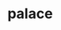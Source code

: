 ---
title: "palace"
layout: cache
categories: [package, develop]
meta: {"versions": ["0.11.1"], "compilers": ["gcc@=12.3.0"], "oss": ["amzn2"], "platforms": ["linux"], "targets": ["neoverse_n1", "neoverse_v1"], "stacks": ["root"], "num_specs": 10, "num_specs_by_stack": {"root": 10}}
spec_details: [{"hash": "3jzcedfvozd6qc5xnc3fqqpxyeo2kkzf", "compiler": "gcc@=12.3.0", "versions": ["0.11.1"], "os": "amzn2", "platform": "linux", "target": "neoverse_n1", "variants": ["~arpack", "build_system=cmake", "build_type=Release", "generator=make", "+gslib", "~int64", "~ipo", "~mumps", "~openmp", "+slepc", "~strumpack", "+superlu-dist"], "stacks": ["root"], "size": "-", "tarball": "https://binaries.spack.io/develop/build_cache/linux-amzn2-neoverse_n1/gcc-12.3.0/palace-0.11.1/linux-amzn2-neoverse_n1-gcc-12.3.0-palace-0.11.1-3jzcedfvozd6qc5xnc3fqqpxyeo2kkzf.spack"}, {"hash": "jycrjk3qoi74zw2t77s42sggecgv7i3h", "compiler": "gcc@=12.3.0", "versions": ["0.11.1"], "os": "amzn2", "platform": "linux", "target": "neoverse_n1", "variants": ["~arpack", "build_system=cmake", "build_type=Release", "generator=make", "+gslib", "~int64", "~ipo", "~mumps", "~openmp", "+slepc", "~strumpack", "+superlu-dist"], "stacks": ["root"], "size": "-", "tarball": "https://binaries.spack.io/develop/build_cache/linux-amzn2-neoverse_n1/gcc-12.3.0/palace-0.11.1/linux-amzn2-neoverse_n1-gcc-12.3.0-palace-0.11.1-jycrjk3qoi74zw2t77s42sggecgv7i3h.spack"}, {"hash": "nvmpahxulintwx2lehoybkowapi46opd", "compiler": "gcc@=12.3.0", "versions": ["0.11.1"], "os": "amzn2", "platform": "linux", "target": "neoverse_n1", "variants": ["~arpack", "build_system=cmake", "build_type=Release", "generator=make", "+gslib", "~int64", "~ipo", "~mumps", "~openmp", "+slepc", "~strumpack", "+superlu-dist"], "stacks": ["root"], "size": "-", "tarball": "https://binaries.spack.io/develop/build_cache/linux-amzn2-neoverse_n1/gcc-12.3.0/palace-0.11.1/linux-amzn2-neoverse_n1-gcc-12.3.0-palace-0.11.1-nvmpahxulintwx2lehoybkowapi46opd.spack"}, {"hash": "rm3p3ydc2rxv4kaut4brxafc42aap4i4", "compiler": "gcc@=12.3.0", "versions": ["0.11.1"], "os": "amzn2", "platform": "linux", "target": "neoverse_n1", "variants": ["~arpack", "build_system=cmake", "build_type=Release", "generator=make", "+gslib", "~int64", "~ipo", "~mumps", "~openmp", "+slepc", "~strumpack", "+superlu-dist"], "stacks": ["root"], "size": "-", "tarball": "https://binaries.spack.io/develop/build_cache/linux-amzn2-neoverse_n1/gcc-12.3.0/palace-0.11.1/linux-amzn2-neoverse_n1-gcc-12.3.0-palace-0.11.1-rm3p3ydc2rxv4kaut4brxafc42aap4i4.spack"}, {"hash": "ts7wjem3q5ghpfav6w6oi63ye5a5yq7o", "compiler": "gcc@=12.3.0", "versions": ["0.11.1"], "os": "amzn2", "platform": "linux", "target": "neoverse_n1", "variants": ["~arpack", "build_system=cmake", "build_type=Release", "generator=make", "+gslib", "~int64", "~ipo", "~mumps", "~openmp", "+slepc", "~strumpack", "+superlu-dist"], "stacks": ["root"], "size": "-", "tarball": "https://binaries.spack.io/develop/build_cache/linux-amzn2-neoverse_n1/gcc-12.3.0/palace-0.11.1/linux-amzn2-neoverse_n1-gcc-12.3.0-palace-0.11.1-ts7wjem3q5ghpfav6w6oi63ye5a5yq7o.spack"}, {"hash": "nwanax2uvoopzjm3lxe7vegpj2yqwqpi", "compiler": "gcc@=12.3.0", "versions": ["0.11.1"], "os": "amzn2", "platform": "linux", "target": "neoverse_n1", "variants": ["~arpack", "build_system=cmake", "build_type=Release", "generator=make", "+gslib", "~int64", "~ipo", "~mumps", "~openmp", "+slepc", "~strumpack", "+superlu-dist"], "stacks": ["root"], "size": "-", "tarball": "https://binaries.spack.io/develop/build_cache/linux-amzn2-neoverse_n1/gcc-12.3.0/palace-0.11.1/linux-amzn2-neoverse_n1-gcc-12.3.0-palace-0.11.1-nwanax2uvoopzjm3lxe7vegpj2yqwqpi.spack"}, {"hash": "4x6kh75a7i5ajas5lf5kqtdskpmwasvc", "compiler": "gcc@=12.3.0", "versions": ["0.11.1"], "os": "amzn2", "platform": "linux", "target": "neoverse_v1", "variants": ["~arpack", "build_system=cmake", "build_type=Release", "generator=make", "+gslib", "~int64", "~ipo", "~mumps", "~openmp", "+slepc", "~strumpack", "+superlu-dist"], "stacks": ["root"], "size": "-", "tarball": "https://binaries.spack.io/develop/build_cache/linux-amzn2-neoverse_v1/gcc-12.3.0/palace-0.11.1/linux-amzn2-neoverse_v1-gcc-12.3.0-palace-0.11.1-4x6kh75a7i5ajas5lf5kqtdskpmwasvc.spack"}, {"hash": "gqxqql3dwrlpduudg2u7owg65hbjx74c", "compiler": "gcc@=12.3.0", "versions": ["0.11.1"], "os": "amzn2", "platform": "linux", "target": "neoverse_v1", "variants": ["~arpack", "build_system=cmake", "build_type=Release", "generator=make", "+gslib", "~int64", "~ipo", "~mumps", "~openmp", "+slepc", "~strumpack", "+superlu-dist"], "stacks": ["root"], "size": "-", "tarball": "https://binaries.spack.io/develop/build_cache/linux-amzn2-neoverse_v1/gcc-12.3.0/palace-0.11.1/linux-amzn2-neoverse_v1-gcc-12.3.0-palace-0.11.1-gqxqql3dwrlpduudg2u7owg65hbjx74c.spack"}, {"hash": "evxy43pxxqo7fksise2nhvooq4bdkfvn", "compiler": "gcc@=12.3.0", "versions": ["0.11.1"], "os": "amzn2", "platform": "linux", "target": "neoverse_v1", "variants": ["~arpack", "build_system=cmake", "build_type=Release", "generator=make", "+gslib", "~int64", "~ipo", "~mumps", "~openmp", "+slepc", "~strumpack", "+superlu-dist"], "stacks": ["root"], "size": "-", "tarball": "https://binaries.spack.io/develop/build_cache/linux-amzn2-neoverse_v1/gcc-12.3.0/palace-0.11.1/linux-amzn2-neoverse_v1-gcc-12.3.0-palace-0.11.1-evxy43pxxqo7fksise2nhvooq4bdkfvn.spack"}, {"hash": "i3ytdz3vr6ox66rywfqitxcys5ncyi2q", "compiler": "gcc@=12.3.0", "versions": ["0.11.1"], "os": "amzn2", "platform": "linux", "target": "neoverse_v1", "variants": ["~arpack", "build_system=cmake", "build_type=Release", "generator=make", "+gslib", "~int64", "~ipo", "~mumps", "~openmp", "+slepc", "~strumpack", "+superlu-dist"], "stacks": ["root"], "size": "-", "tarball": "https://binaries.spack.io/develop/build_cache/linux-amzn2-neoverse_v1/gcc-12.3.0/palace-0.11.1/linux-amzn2-neoverse_v1-gcc-12.3.0-palace-0.11.1-i3ytdz3vr6ox66rywfqitxcys5ncyi2q.spack"}]
---